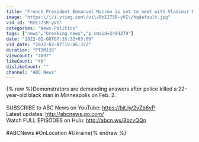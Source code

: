 ```yaml
---
title: "French President Emmanuel Macron is set to meet with Vladimir Putin | ABC News"
image: "https:\/\/i.ytimg.com\/vi\/RtEJ75R-yVI\/hqdefault.jpg"
vid_id: "RtEJ75R-yVI"
categories: "News-Politics"
tags: ["news","breaking news","p_cmsid=2494279"]
date: "2022-02-08T07:35:32+03:00"
vid_date: "2022-02-07T15:46:32Z"
duration: "PT3M13S"
viewcount: "4097"
likeCount: "46"
dislikeCount: ""
channel: "ABC News"
---
```

{% raw %}Demonstrators are demanding answers after police killed a 22-year-old black man in Minneapolis on Feb. 2.<br /><br />SUBSCRIBE to ABC News on YouTube: <a rel="nofollow" target="blank" href="https://bit.ly/2vZb6yP">https://bit.ly/2vZb6yP</a><br />Latest updates: <a rel="nofollow" target="blank" href="http://abcnews.go.com/">http://abcnews.go.com/</a><br />Watch FULL EPISODES on Hulu: <a rel="nofollow" target="blank" href="http://abcn.ws/3bzvQQn">http://abcn.ws/3bzvQQn</a><br /><br />#ABCNews #OnLocation #Ukraine{% endraw %}
